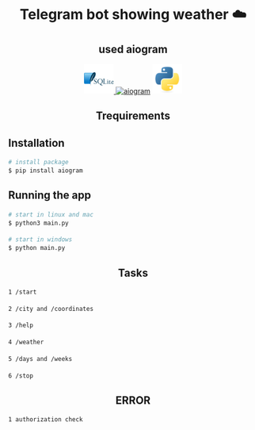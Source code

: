 <h1 align="center">Telegram bot showing weather ☁️</h1>

<h2 align="center">used aiogram</h2>
 <div align="center">
 <!-- transparent background-->
 <!-- https://github.com/devicons/devicon/blob/master/icons/sqlite/sqlite-original-wordmark.svg -->
 <!-- non-transparent background-->
 <!-- https://w7.pngwing.com/pngs/626/157/png-transparent-sqlite-database-logo-sql-feather-brand.png -->
  <a href="https://www.sqlite.org/index.html" target="_blank" rel="noreferrer"> <img src="https://github.com/devicons/devicon/blob/master/icons/sqlite/sqlite-original-wordmark.svg" alt="python" width="60" height="60"/> </a>
 <a href="https://docs.aiogram.dev/en/latest/index.html" target="aiogram"><img src="https://docs.aiogram.dev/en/latest/_static/logo.png" alt="aiogram" width="60" height="60"/></a>
 <a href="https://www.python.org" target="_blank" rel="noreferrer"> <img src="https://raw.githubusercontent.com/devicons/devicon/master/icons/python/python-original.svg" alt="python" width="60" height="60"/> </a>
 </div>
 <!-- https://www.sqlite.org/images/sqlite370_banner.gif -->




<h2 align="center">Trequirements</h2>

## Installation

````bash
# install package
$ pip install aiogram
````
## Running the app

```bash
# start in linux and mac
$ python3 main.py

# start in windows 
$ python main.py
```

<h2 align="center">Tasks</h2>

```bash
1 /start

2 /city and /coordinates

3 /help

4 /weather

5 /days and /weeks

6 /stop
```


<h2 align="center">ERROR</h2>

```bash
1 authorization check


```


<!-- 

## Logic
```bash

+---telegram_bot
 +---start
 |  +---weather
 |   |   +---weather.py
 |  |   +---help.py
 |  |   +---audio.py
 |  |   \---start.py
 |  \---__init__.py
 +---states
 |  +---__init__.py
 |  \---dowload.py
 +---keyboards
 |  |   +---inline
 |   |   |---choice_but_start_test.py
 |   |   \---__init__.py
 |  \---__init__.py
 +---utils
 |  +---__init__.py
 |  \---set_bot_commands.py
 +---app.py
\---loader.py
``` -->